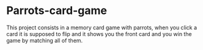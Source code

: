 # Parrots-card-game
This project consists in a memory card game with parrots, when you click a card it is supposed to flip and it shows you the front card and you win the game by matching all of them. 
